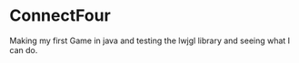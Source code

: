 # ConnectFour

Making my first Game in java and testing the lwjgl library and seeing what I can do.

